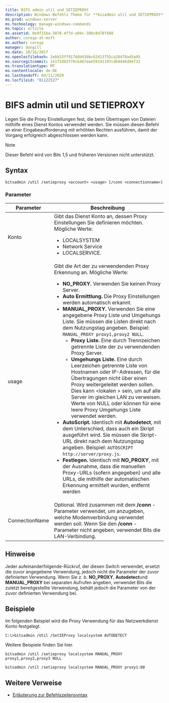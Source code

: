 ```yaml
---
title: BIFS admin util und SETIEPROXY
description: Windows-Befehls Thema für **bizadmin util und SETIEPROXY**, mit dem die Proxy Einstellungen festgelegt werden, die beim Übertragen von Dateien mithilfe eines Dienst Kontos verwendet werden sollen.
ms.prod: windows-server
ms.technology: manage-windows-commands
ms.topic: article
ms.assetid: 0e9f31ba-3070-4ffd-a94c-388c8d78f688
author: coreyp-at-msft
ms.author: coreyp
manager: dongill
ms.date: 10/16/2017
ms.openlocfilehash: 2ebb33ff917ddd43bbc62413755ca28478ad5a95
ms.sourcegitcommit: 141f2d83f70cb467eee59191197cdb9446d8ef31
ms.translationtype: MT
ms.contentlocale: de-DE
ms.lasthandoff: 04/11/2020
ms.locfileid: "81122527"
---
```

# <a name="bitsadmin-util-and-setieproxy"></a>BIFS admin util und SETIEPROXY

Legen Sie die Proxy Einstellungen fest, die beim Übertragen von Dateien mithilfe eines Dienst Kontos verwendet werden. Sie müssen diesen Befehl an einer Eingabeaufforderung mit erhöhten Rechten ausführen, damit der Vorgang erfolgreich abgeschlossen werden kann.

> [!NOTE]
> Dieser Befehl wird von Bits 1,5 und früheren Versionen nicht unterstützt.

## <a name="syntax"></a>Syntax

```
bitsadmin /util /setieproxy <account> <usage> [/conn <connectionname>]
```

### <a name="parameters"></a>Parameter


| Parameter | Beschreibung |
| --------- | ---------- |
| Konto | Gibt das Dienst Konto an, dessen Proxy Einstellungen Sie definieren möchten. Mögliche Werte:<ul><li>LOCALSYSTEM</li><li>   Network Service</li><li>LOCALSERVICE.</li></ul> |
| usage | Gibt die Art der zu verwendenden Proxy Erkennung an. Mögliche Werte:<ul><li>**NO_PROXY.** Verwenden Sie keinen Proxy Server.</li><li>**Auto Ermittlung.** Die Proxy Einstellungen werden automatisch erkannt.</li><li>**MANUAL_PROXY.** Verwenden Sie eine angegebene Proxy Liste und Umgehungs Liste. Sie müssen die Listen direkt nach dem Nutzungstag angeben. Beispiel: `MANUAL_PROXY proxy1,proxy2 NULL`.<ul><li>**Proxy Liste.** Eine durch Trennzeichen getrennte Liste der zu verwendenden Proxy Server.</li><li>**Umgehungs Liste.** Eine durch Leerzeichen getrennte Liste von Hostnamen oder IP-Adressen, für die Übertragungen nicht über einen Proxy weitergeleitet werden sollen. Dies kann \<lokalen > sein, um auf alle Server im gleichen LAN zu verweisen. Werte von NULL oder können für eine leere Proxy Umgehungs Liste verwendet werden.</li></ul><li>**AutoScript.** Identisch mit **Autodetect**, mit dem Unterschied, dass auch ein Skript ausgeführt wird. Sie müssen die Skript-URL direkt nach dem Nutzungstag angeben. Beispiel: `AUTOSCRIPT http://server/proxy.js`.</li><li>**Festlegen.** Identisch mit **NO_PROXY**, mit der Ausnahme, dass die manuellen Proxy-URLs (sofern angegeben) und alle URLs, die mithilfe der automatischen Erkennung ermittelt wurden, entfernt werden</li></ul> |
| ConnectionName | Optional. Wird zusammen mit dem **/conn** -Parameter verwendet, um anzugeben, welche Modemverbindung verwendet werden soll. Wenn Sie den **/conn** -Parameter nicht angeben, verwendet Bits die LAN-Verbindung. |

## <a name="remarks"></a>Hinweise

Jeder aufeinanderfolgende-Rückruf, der diesen Switch verwendet, ersetzt die zuvor angegebene Verwendung, jedoch nicht die Parameter der zuvor definierten Verwendung. Wenn Sie z. b. **NO_PROXY**, **Autodetect**und **MANUAL_PROXY** bei separaten Aufrufen angeben, verwendet Bits die zuletzt bereitgestellte Verwendung, behält jedoch die Parameter von der zuvor definierten Verwendung bei.

## <a name="examples"></a>Beispiele

Im folgenden Beispiel wird die Proxy Verwendung für das Netzwerkdienst Konto festgelegt.

```
C:\>bitsadmin /Util /SetIEProxy localsystem AUTODETECT
```

Weitere Beispiele finden Sie hier.

```
bitsadmin /util /setieproxy localsystem MANUAL_PROXY proxy1,proxy2,proxy3 NULL
```

```
bitsadmin /util /setieproxy localsystem MANUAL_PROXY proxy1:80
```

## <a name="additional-references"></a>Weitere Verweise

- [Erläuterung zur Befehlszeilensyntax](command-line-syntax-key.md)